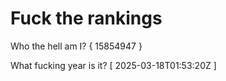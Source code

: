 # Fuck the rankings

Who the hell am I?
{ 15854947 }

What fucking year is it?
[ 2025-03-18T01:53:20Z ]
